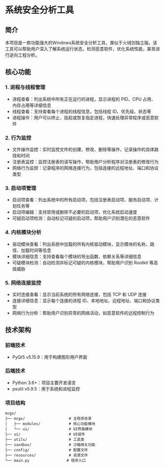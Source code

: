 # 系统安全分析工具

## 简介

本项目是一款功能强大的Windows系统安全分析工具，类似于火绒剑独立版。该工具可以帮助用户深入了解系统运行状态，检测恶意软件，优化系统性能，甚至进行逆向工程分析。

## 核心功能

### 1. 进程与线程管理
- 进程查看：列出系统中所有正在运行的进程，显示进程的 PID、CPU 占用、内存占用等详细信息
- 线程查看：支持查看每个进程的线程信息，包括线程 ID、优先级、状态等
- 进程操作：用户可以终止、挂起或恢复指定进程，快速处理异常程序或恶意软件

### 2. 行为监控
- 文件操作监控：实时监控文件的创建、修改、删除等操作，记录操作的具体路径和时间
- 注册表监控：监控注册表的读写操作，帮助用户分析程序对注册表的修改行为
- 网络行为监控：记录程序的网络连接行为，包括连接的远程地址、端口和协议类型

### 3. 启动项管理
- 启动项查看：列出系统中的所有启动项，包括注册表启动项、服务启动项、计划任务等
- 启动项编辑：支持禁用或删除不必要的启动项，优化系统启动速度
- 可疑启动项检测：自动标记可疑的启动项，帮助用户识别潜在的恶意软件

### 4. 内核模块分析
- 驱动模块查看：列出系统中加载的所有内核驱动模块，显示模块的名称、路径、加载时间等信息
- 模块详细信息：支持查看每个模块的导出函数、依赖关系等详细信息
- 可疑模块检测：自动检测并标记可疑的内核模块，帮助用户识别 Rootkit 等高级威胁

### 5. 网络连接监控
- 实时连接查看：显示当前系统的所有网络连接，包括 TCP 和 UDP 连接
- 连接详细信息：显示每个连接的进程 ID、本地地址、远程地址、端口和协议类型
- 网络行为分析：帮助用户识别异常的网络活动，如恶意软件的远程控制行为

## 技术架构

### 前端技术
- PyQt5 v5.15.9：用于构建图形用户界面

### 后端技术
- Python 3.6+：项目主要开发语言
- psutil v5.9.5：用于系统和进程监控

### 项目结构
```
mcgx/
├── mcgx/                    # 主程序目录
│   ├── modules/             # 核心功能模块
│   └── ui/                  # UI界面模块
├── ui/                      # UI组件
├── utils/                   # 工具类
├── sandbox/                 # 沙箱相关功能
├── config/                  # 配置文件
├── resources/               # 资源文件
└── main.py                 # 程序入口
```
